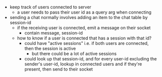 - keep track of users connected to server
  - a user needs to pass their user id as a query arg when connecting
- sending a chat normally involves adding an item to the chat table by session-id
  - if the receiving user is connected, emit a message on their socket
    - contain message, session-id
  - how to know if a user is connected that has a session with that id?
    - could have "active sessions" i.e. if both users are connected, then the session is active
      - but there could be a lot of active sessions
    - could look up that session-id, and for every user-id excluding the sender's user-id, lookup in connected users and if they're present, then send to their socket
